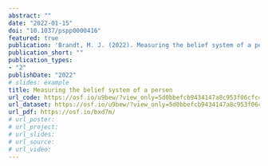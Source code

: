 ```yaml
---
abstract: ""
date: "2022-01-15"
doi: "10.1037/pspp0000416"
featured: true
publication: 'Brandt, M. J. (2022). Measuring the belief system of a person. *Journal of Personality and Social Psychology, 123*, 830-853.'
publication_short: ""
publication_types:
- "2"
publishDate: "2022"
# slides: example
title: Measuring the belief system of a person
url_code: https://osf.io/u9bew/?view_only=5d0bbefcb9434147a8c953f06cfc41dd
url_dataset: https://osf.io/u9bew/?view_only=5d0bbefcb9434147a8c953f06cfc41dd
url_pdf: https://osf.io/bxd7m/
# url_poster:
# url_project:
# url_slides:
# url_source:
# url_video:
---
```

